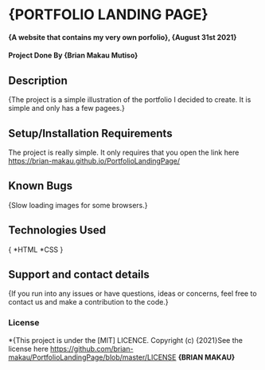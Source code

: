 # {PORTFOLIO LANDING PAGE}
#### {A website that contains my very own porfolio}, {August 31st 2021}
#### Project Done By {Brian Makau Mutiso}
## Description
{The project is a simple illustration of the portfolio I decided to create. It is simple and only has a few pagees.}
## Setup/Installation Requirements
The project is really simple. It only requires that you open the link here https://brian-makau.github.io/PortfolioLandingPage/
## Known Bugs
{Slow loading images for some browsers.}
## Technologies Used
{
    *HTML
    *CSS
}
## Support and contact details
{If you run into any issues or have questions, ideas or concerns, feel free to contact us and make a contribution to the code.}
### License
*{This project is under the [MIT] LICENCE. Copyright (c) {2021}See the license here https://github.com/brian-makau/PortfolioLandingPage/blob/master/LICENSE **{BRIAN MAKAU}**